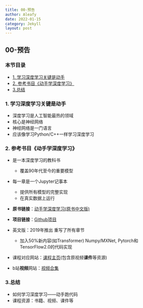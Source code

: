 ```yaml
---
title: 00-预告
author: Aleafy
date: 2022-01-15
category: Jekyll
layout: post
---
```



## 00-预告

### 本节目录

- [1. 学习深度学习关键是动手](#1-学习深度学习关键是动手)
- [2. 参考书目《动手学深度学习》](#2-参考书目动手学深度学习)
- [3.总结](#3总结)
### 1. 学习深度学习关键是动手

 - 深度学习是人工智能最热的领域
 - 核心是神经网络
 - 神经网络是一门语言
 - 应该像学习Python/C++一样学习深度学习

 ### 2. 参考书目《动手学深度学习》

 - 是一本深度学习的教科书
   - 覆盖90年代至今的重要模型

  - 每一章是一个Jupyter记事本
    - 提供所有模型的完整实现
    - 在真实数据上运行

  - **原书链接**：[动手学深度学习(原书中文版)](https://zh.d2l.ai/)

   - **项目链接**：[Github项目](https://github.com/d2l-ai/d2l-zh)

   

   - 英文版：2019年推出
     重写了所有章节

        - 加入50%新内容(如Transformer)
          Numpy/MXNet, Pytorch和TensorFlow2.0的代码实现

          

 - 课程对应网站：[课程主页](https://courses.d2l.ai/zh-v2/)(包含原视频**课件**等资源)

- b站**视频**网站：[视频合集](https://space.bilibili.com/1567748478/channel/seriesdetail?sid=358497)

### 3.总结

- 如何学习深度学习——动手跑代码
- 课程资源：书籍、视频、课件等
